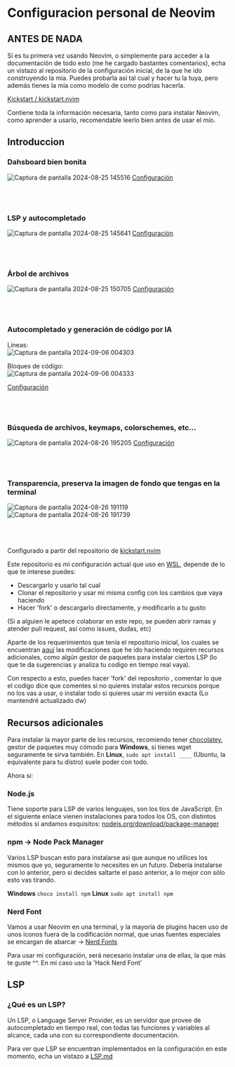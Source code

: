 # Configuracion personal de Neovim

## ANTES DE NADA
Si es tu primera vez usando Neovim, o simplemente para acceder a la documentación de todo esto
(me he cargado bastantes comentarios), echa un vistazo al repositorio de la configuración inicial, de la
que he ido construyendo la mía. Puedes probarla así tal cual y hacer tu la tuya, pero además tienes la mía
como modelo de como podrías hacerla.

[Kickstart / kickstart.nvim](https://github.com/nvim-lua/kickstart.nvim)

Contiene toda la información necesaria, tanto como para instalar Neovim, como aprender a usarlo, recomendable
leerlo bien antes de usar el mío.

## Introduccion

### Dahsboard bien bonita
![Captura de pantalla 2024-08-25 145516](https://github.com/user-attachments/assets/63a8ca10-44f3-478d-b27b-f4e70ae95407)
[Configuración](https://github.com/krisMG21/config.nvim/blob/master/lua/plugins/dashboard.lua)
<br/><br/><br/><br/>

### LSP y autocompletado
![Captura de pantalla 2024-08-25 145641](https://github.com/user-attachments/assets/bfa1ada8-583f-40ce-86e5-971bc545d203)
[Configuración](https://github.com/krisMG21/config.nvim/blob/master/lua/plugins/lsp)
<br/><br/><br/><br/>

### Árbol de archivos
![Captura de pantalla 2024-08-25 150705](https://github.com/user-attachments/assets/f48f11c9-21b3-4b0a-a8a9-063776081712)
[Configuración](https://github.com/krisMG21/config.nvim/blob/master/lua/plugins/kickstart/neo-tree.lua)
<br/><br/><br/><br/>

### Autocompletado y generación de código por IA
Líneas:<br/>
![Captura de pantalla 2024-09-06 004303](https://github.com/user-attachments/assets/7c481cae-4676-4174-9b60-7fbcac1f0c6f)

Bloques de código:<br/>
![Captura de pantalla 2024-09-06 004333](https://github.com/user-attachments/assets/29427f30-81b9-4536-b84a-55fbc19ad060)

[Configuración](https://github.com/krisMG21/config.nvim/blob/master/lua/plugins/supermaven.lua)
<br/><br/><br/><br/>

### Búsqueda de archivos, keymaps, colorschemes, etc...
![Captura de pantalla 2024-08-26 195205](https://github.com/user-attachments/assets/62439dc3-9ef0-4817-921a-19377661d0db)
[Configuración](https://github.com/krisMG21/config.nvim/blob/master/lua/plugins/telescope.lua)
<br/><br/><br/><br/>

### Transparencia, preserva la imagen de fondo que tengas en la terminal
![Captura de pantalla 2024-08-26 191119](https://github.com/user-attachments/assets/1ebb4336-3292-4648-b4ff-4c69cb97cb79)
![Captura de pantalla 2024-08-26 191739](https://github.com/user-attachments/assets/5d3e7054-c6d7-40f9-9537-4c7249e33bfe)
<br/><br/><br/><br/>


Configurado a partir del repositorio de [kickstart.nvim](https://github.com/nvim-lua/kickstart.nvim)

Este repositorio es mi configuración actual que uso en [WSL](https://www.arsys.es/blog/wsl-windows-subsystem-linux#:~:text=WSL%20corresponde%20con%20las%20siglas,familia%20GNU%2FLinux%20en%20Windows.), depende de lo que te interese puedes: 
* Descargarlo y usarlo tal cual
* Clonar el repositorio y usar mi misma config con los cambios que vaya haciendo
* Hacer 'fork' o descargarlo directamente, y modificarlo a tu gusto

(Si a alguien le apetece colaborar en este repo, se pueden abrir ramas y atender pull request, así como issues, dudas, etc)

Aparte de los requerimientos que tenía el repositorio inicial, los cuales se encuentran [aquí](##Installation)
las modificaciones que he ido haciendo requiren recursos adicionales, como algún gestor de paquetes para instalar 
ciertos LSP (lo que te da sugerencias y analiza tu codigo en tiempo real vaya).

Con respecto a esto, puedes hacer 'fork' del repositorio , comentar lo que el codigo dice que comentes si no 
quieres instalar estos recursos porque no los vas a usar, o instalar todo si quieres usar mi versión exacta
(Lo mantendré actualizado dw)

## Recursos adicionales

Para instalar la mayor parte de los recursos, recomiendo tener [chocolatey](https://chocolatey.org/install), 
gestor de paquetes muy cómodo para **Windows**, si tienes wget seguramente te sirva también.
En **Linux**, ```sudo apt install ____``` (Ubuntu, la equivalente para tu distro) suele poder con todo.

Ahora si:

### Node.js
Tiene soporte para LSP de varios lenguajes, son los tíos de JavaScript.
En el siguiente enlace vienen instalaciones para todos los OS, con distintos métodos si andamos esquisitos:
[nodejs.org/download/package-manager](https://nodejs.org/en/download/package-manager)

### npm -> Node Pack Manager
Varios LSP buscan esto para instalarse asi que aunque no utilices los mismos que yo, seguramente lo necesites
en un futuro. Debería instalarse con lo anterior, pero si decides saltarte el paso anterior, a lo mejor con
sólo esto vas tirando.

**Windows** ```choco install npm```
**Linux** ```sudo apt install npm```

### Nerd Font 
Vamos a usar Neovim en una terminal, y la mayoría de plugins hacen uso de unos iconos fuera de la codificación normal, que unas fuentes especiales se encargan de abarcar -> [Nerd Fonts](https://nerdfonts.com)

Para usar mi configuración, será necesario instalar una de ellas, la que más te guste ^^. En mi caso uso la 'Hack Nerd Font' 

## LSP
### ¿Qué es un LSP?
Un LSP, o Language Server Provider, es un servidor que provee de autocompletado en tiempo real, con todas las funciones y variables al alcance, cada una con su correspondiente documentación.

Para ver que LSP se encuentran implementados en la configuración en este momento, echa un vistazo a [LSP.md](https://github.com/krisMG21/config.nvim/blob/master/LSP.md)

